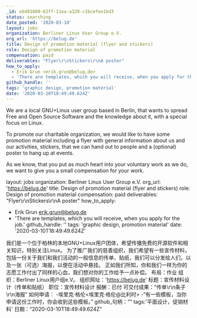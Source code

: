 ```yaml
---
_id: eb491800-62ff-11ea-a329-c1bcefee1bd3
status: searching
date_posted: '2020-03-10'
layout: jobs
organization: Berliner Linux User Group e.V.
org_url: 'https://belug.de'
title: Design of promotion material (flyer and stickers)
role: Design of promotion material
compensation: paid
deliverables: "Flyer\r\nStickers\r\nA poster"
how_to_apply:
  - Erik Grun <erik.grun@belug.de>
  - 'There are templates, which you will receive, when you apply for the job.'
github_handle: ''
tags: 'graphic design, promotion material'
date: '2020-03-10T18:49:49.624Z'
---
```

We are a local GNU+Linux user group based in Berlin, that wants to spread Free and Open Source Software and the knowledge about it, with a special focus on Linux.

To promote our charitable organization, we would like to have some promotion material including a flyer with general information about us and our activities, stickers, that we can hand out to people and a (optional) poster to hang up at events.

As we know, that you put as much heart into your voluntary work as we do, we want to give you a small compensation for your work.

layout: jobs
organization: Berliner Linux User Group e.V.
org_url: 'https://belug.de'
title: Design of promotion material (flyer and stickers)
role: Design of promotion material
compensation: paid
deliverables: "Flyer\r\nStickers\r\nA poster"
how_to_apply:
  - Erik Grun <erik.grun@belug.de>
  - 'There are templates, which you will receive, when you apply for the job.'
github_handle: ''
tags: 'graphic design, promotion material'
date: '2020-03-10T18:49:49.624Z'

我们是一个位于柏林的本地GNU+Linux用户团体，希望传播免费的开源软件和相关知识，特别关注Linux。
为了推广我们的慈善组织，我们希望有一些宣传材料，包括一份关于我们和我们活动的一般信息的传单、贴纸，我们可以分发给人们，以及一张（可选）海报，以便在活动中悬挂。
正如我们所知，你和我们一样为你的志愿工作付出了同样的心血，我们想对你的工作给予一点补偿。
布局：作业
组织：Berliner Linux用户组e.V。
组织网址：'https://belug.de'
标题：宣传材料设计（传单和贴纸）
职位：宣传材料设计
报酬：已付
可交付成果：“传单\r\n条子\r\n海报”
如何申请：
-埃里克·格伦<埃里克·格伦@比利时>
-“有一些模板，当你申请这份工作时，你会收到这些模板。”
github_句柄：“”
tags:'平面设计，促销材料'
日期：“2020-03-10T18:49:49.624Z”